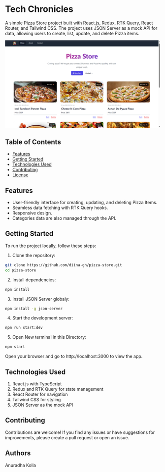 # Tech Chronicles

<!-- Project Description -->
A simple Pizza Store project built with React.js, Redux, RTK Query, React Router, and Tailwind CSS. The project uses JSON Server as a mock API for data, allowing users to create, list, update, and delete Pizza items.

<!-- Project Screenshot -->
![Project image](https://raw.githubusercontent.com/Vivek-Avanigadda/pizza-store/main/public/images/rb-image1.png)

<!-- Table of Contents -->
## Table of Contents
- [Features](#features)
- [Getting Started](#getting-started)
- [Technologies Used](#technologies-used)
- [Contributing](#contributing)
- [License](#license)

<!-- Features -->
## Features
- User-friendly interface for creating, updating, and deleting Pizza Items.
- Seamless data fetching with RTK Query hooks.
- Responsive design.
- Categories data are also managed through the API.


<!-- Getting Started -->
## Getting Started
To run the project locally, follow these steps:

1. Clone the repository:

```bash
git clone https://github.com/diina-gh/pizza-store.git
cd pizza-store
```

2. Install dependencies:

```bash
npm install
```

3. Install JSON Server globaly:

```bash
npm install -g json-server
```

4. Start the development server:

```bash
npm run start:dev
```
5. Open New terminal in this Directory:
```bash
npm start
```
Open your browser and go to http://localhost:3000 to view the app.

<!-- Technologies Used -->
## Technologies Used

1. React.js with TypeScript
2. Redux and RTK Query for state management
3. React Router for navigation
4. Tailwind CSS for styling
5. JSON Server as the mock API

## Contributing

Contributions are welcome! If you find any issues or have suggestions for improvements, please create a pull request or open an issue.

## Authors
Anuradha Kolla

